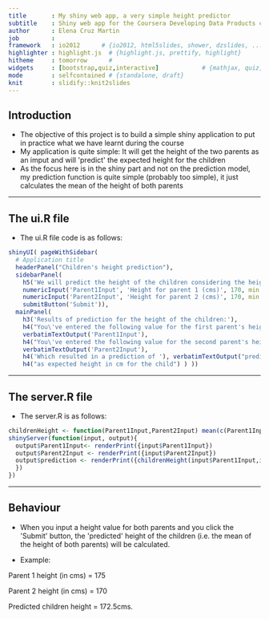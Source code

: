 ```yaml
---
title       : My shiny web app, a very simple height predictor
subtitle    : Shiny web app for the Coursera Developing Data Products course
author      : Elena Cruz Martin
job         : 
framework   : io2012      # {io2012, html5slides, shower, dzslides, ...}
highlighter : highlight.js  # {highlight.js, prettify, highlight}
hitheme     : tomorrow      # 
widgets     : [bootstrap,quiz,interactive]            # {mathjax, quiz, bootstrap}
mode        : selfcontained # {standalone, draft}
knit        : slidify::knit2slides
---
```



## Introduction
* The objective of this project is to build a simple shiny application to put in practice what we have learnt during the course
* My application is quite simple: It will get the height of the two parents as an imput and will 'predict' the expected height for the children
* As the focus here is in the shiny part and not on the prediction model, my prediction function is quite simple (probably too simple), it just calculates the mean of the height of both parents

---

## The ui.R file
* The ui.R file code is as follows: 

```r
shinyUI( pageWithSidebar(
  # Application title 
  headerPanel("Children's height prediction"),
  sidebarPanel(
    h5('We will predict the height of the children considering the height of the...'),
    numericInput('Parent1Input', 'Height for parent 1 (cms)', 170, min = 140, ...
    numericInput('Parent2Input', 'Height for parent 2 (cms)', 170, min = 140,...
    submitButton('Submit')),
  mainPanel(
    h3('Results of prediction for the height of the children:'),
    h4("You\'ve entered the following value for the first parent's height: "),
    verbatimTextOutput('Parent1Input'), 
    h4("You\'ve entered the following value for the second parent's height: "),
    verbatimTextOutput('Parent2Input'),
    h4('Which resulted in a prediction of '), verbatimTextOutput("prediction"), 
    h4("as expected height in cm for the child") ) ))
```

---

## The server.R file
* The server.R is as follows:

```r
childrenHeight <- function(Parent1Input,Parent2Input) mean(c(Parent1Input, Parent2Input))
shinyServer(function(input, output){
  output$Parent1Input<- renderPrint({input$Parent1Input})
  output$Parent2Input <- renderPrint({input$Parent2Input})
  output$prediction <- renderPrint({childrenHeight(input$Parent1Input,input$Parent2Input)
  })
})
```

---

## Behaviour


* When you input a height value for both parents and you click the 'Submit' button, the 'predicted' height of the children (i.e. the mean of the height of both parents) will be calculated.

* Example:

Parent 1 height (in cms) = 175

Parent 2 height (in cms) = 170

Predicted children height = 172.5cms.







